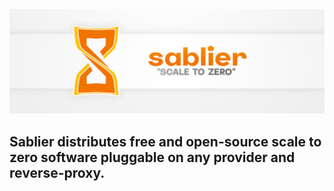 ![Sablier Banner](https://raw.githubusercontent.com/sablierapp/artwork/refs/heads/main/horizontal/sablier-horizontal-color.png)

## Sablier distributes free and open-source scale to zero software pluggable on any provider and reverse-proxy.